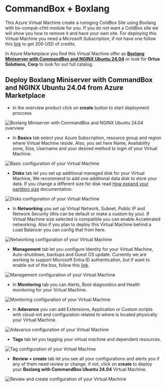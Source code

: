 # CommandBox + Boxlang

This Azure Virtual Machine create a runnging ColdBox Site using Boxlang with bx-compat-cfml module for you. If you do not want a ColdBox site we will show you how to remove it and have your own site. For deploying this Virtual Machine you need a Microsoft Subscription, if not have one follow this [link](https://azure.microsoft.com/en-us/pricing/purchase-options/azure-account) to get 200 USD of credits.

In Azure Marketplace you find this Virtual Machine offer as [**Boxlang Miniserver with CommandBox and NGINX Ubuntu 24.04**](https://azuremarketplace.microsoft.com/en-us/marketplace/apps/ortus.boxlangminiserver-commandbox-nginx-ubuntu-2404?tab=Overview) or look for **Ortus Solutions, Corp** to look for out full catalog.

## Deploy Boxlang Miniserver with CommandBox and NGINX Ubuntu 24.04 from Azure Marketplace

* In the overview product click on **create** button to start deployment proccess

![Boxlang Miniserver with CommandBox and NGINX Ubuntu 24.04 overview](../../../.gitbook/assets/azure/boxlangMiniserver/marketplaceOverview.png)

* In **Basics** tab select your Azure Subscription, resource group and region where Virtual Machine reside. Also, you set here Name, Availability zone, Size, Username and your desired method to login of your Virtual Machine.

![Basic configuration of your Virtual Machine](../../../.gitbook/assets/azure/boxlangMiniserver/basicsTab.png)

* **Disks** tab let you set up additional managed disk for your Virtual Machine, We recommend to add one additional data disk to store your data. If you change a different size for disk read [How expand your partition size](https://learn.microsoft.com/en-us/azure/virtual-machines/windows/expand-disks) documentation.

![Disks configuration of your Virtual Machine](../../../.gitbook/assets/azure/boxlangMiniserver/disksTab.png)

* In **Networking** you set up Virtual Network, Subnet, Public IP and Network Security (this can be default or make a custom by you). If Virtual Machine size selected is compatible you can enable Accelerated networking. Also if you plan to deploy this Virtual Machine behind a Load Balancer you can config that from here.

![Networking configuration of your Virtual Machine](../../../.gitbook/assets/azure/boxlangMiniserver/networkingTab.png)

* **Management** tab let you configure Identity for your Virtual Machine, Auto-shutdown, backups and Guest OS update. Currently we are working to support Microsoft Entra ID authentication, but if want to enable out of the box, follow this [link](https://learn.microsoft.com/en-us/entra/identity/devices/howto-vm-sign-in-azure-ad-linux).

![Management configuration of your Virtual Machine](../../../.gitbook/assets/azure/boxlangMiniserver/managementTab.png)

* In **Monitoring** tab you can Alerts, Boot diagnostics and Health monitoring for your Virtual Machine.

![Monitoring configuration of your Virtual Machine](../../../.gitbook/assets/azure/boxlangMiniserver/monitoringTab.png)

* In **Adavance** you can add Extensions, Application or Custom scripts with cloud-init and configuration related to where is located physically your Virtual Machine.

![Adavance configuration of your Virtual Machine](../../../.gitbook/assets/azure/boxlangMiniserver/advancedTab.png)

* **Tags** tab let you tagging your virtual machine and dependent resources.

![Tag configuration of your Virtual Machine](../../../.gitbook/assets/azure/boxlangMiniserver/tagsTab.png)

* **Review + create** tab let you see all your configurations and alerts you if any of them need review or change, if not, click on **create** to deploy your **Boxlang with CommandBox Ubuntu 24.04** Virtual Machine.

![Review and create configuration of your Virtual Machine](../../../.gitbook/assets/azure/boxlangMiniserver/reviewTab.png)
